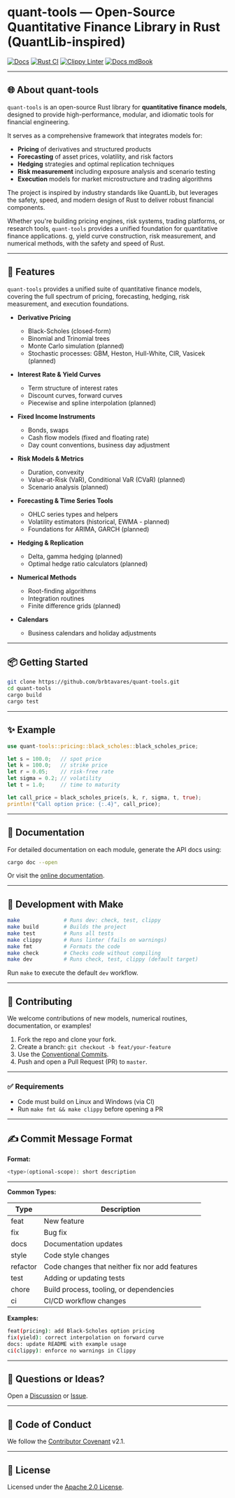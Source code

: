 # quant-tools — Open-Source Quantitative Finance Library in Rust (QuantLib-inspired)

[![Docs](https://img.shields.io/badge/docs-online-blue)](https://quant-tools.com)
[![Rust CI](https://github.com/brbtavares/quant-tools/actions/workflows/ci.yml/badge.svg)](https://github.com/brbtavares/quant-tools/actions/workflows/ci.yml)
[![Clippy Linter](https://github.com/brbtavares/quant-tools/actions/workflows/clippy.yml/badge.svg)](https://github.com/brbtavares/quant-tools/actions/workflows/clippy.yml)
[![Docs mdBook](https://img.shields.io/badge/docs-mdBook-blue?logo=githubpages&style=flat-square)](https://brbtavares.github.io/quant-tools)

---

## 🌐 About quant-tools

`quant-tools` is an open-source Rust library for **quantitative finance models**, designed to provide high-performance, modular, and idiomatic tools for financial engineering.  

It serves as a comprehensive framework that integrates models for:

- **Pricing** of derivatives and structured products
- **Forecasting** of asset prices, volatility, and risk factors
- **Hedging** strategies and optimal replication techniques
- **Risk measurement** including exposure analysis and scenario testing
- **Execution** models for market microstructure and trading algorithms  

The project is inspired by industry standards like QuantLib, but leverages the safety, speed, and modern design of Rust to deliver robust financial components.

Whether you're building pricing engines, risk systems, trading platforms, or research tools, `quant-tools` provides a unified foundation for quantitative finance applications.
g, yield curve construction, risk measurement, and numerical methods, with the safety and speed of Rust.

---

## 🧱 Features

`quant-tools` provides a unified suite of quantitative finance models, covering the full spectrum of pricing, forecasting, hedging, risk measurement, and execution foundations.

- **Derivative Pricing**
  - Black-Scholes (closed-form)
  - Binomial and Trinomial trees
  - Monte Carlo simulation (planned)
  - Stochastic processes: GBM, Heston, Hull-White, CIR, Vasicek (planned)

- **Interest Rate & Yield Curves**
  - Term structure of interest rates
  - Discount curves, forward curves
  - Piecewise and spline interpolation (planned)

- **Fixed Income Instruments**
  - Bonds, swaps
  - Cash flow models (fixed and floating rate)
  - Day count conventions, business day adjustment

- **Risk Models & Metrics**
  - Duration, convexity
  - Value-at-Risk (VaR), Conditional VaR (CVaR) (planned)
  - Scenario analysis (planned)

- **Forecasting & Time Series Tools**
  - OHLC series types and helpers
  - Volatility estimators (historical, EWMA - planned)
  - Foundations for ARIMA, GARCH (planned)

- **Hedging & Replication**
  - Delta, gamma hedging (planned)
  - Optimal hedge ratio calculators (planned)

- **Numerical Methods**
  - Root-finding algorithms
  - Integration routines
  - Finite difference grids (planned)

- **Calendars**
  - Business calendars and holiday adjustments

---

## 📦 Getting Started

```bash
git clone https://github.com/brbtavares/quant-tools.git
cd quant-tools
cargo build
cargo test
```

---

## ✨ Example

```rust
use quant-tools::pricing::black_scholes::black_scholes_price;

let s = 100.0;   // spot price
let k = 100.0;   // strike price
let r = 0.05;    // risk-free rate
let sigma = 0.2; // volatility
let t = 1.0;     // time to maturity

let call_price = black_scholes_price(s, k, r, sigma, t, true);
println!("Call option price: {:.4}", call_price);
```

---

## 📃 Documentation

For detailed documentation on each module, generate the API docs using:

```bash
cargo doc --open
```

Or visit the [online documentation](https://quant-tools.com).

---

## 🔧 Development with Make

```bash
make              # Runs dev: check, test, clippy
make build        # Builds the project
make test         # Runs all tests
make clippy       # Runs linter (fails on warnings)
make fmt          # Formats the code
make check        # Checks code without compiling
make dev          # Runs check, test, clippy (default target)
```

Run `make` to execute the default `dev` workflow.

---

## 🤝 Contributing

We welcome contributions of new models, numerical routines, documentation, or examples!

1. Fork the repo and clone your fork.
2. Create a branch: `git checkout -b feat/your-feature`
3. Use the [Conventional Commits](https://www.conventionalcommits.org/en/v1.0.0/).
4. Push and open a Pull Request (PR) to `master`.

---

### ✅ Requirements

- Code must build on Linux and Windows (via CI)
- Run `make fmt && make clippy` before opening a PR

---

## ✍️ Commit Message Format

**Format:**

```bash
<type>(optional-scope): short description
```

---

**Common Types:**

| Type     | Description                                    |
| -------- | ---------------------------------------------- |
| feat     | New feature                                    |
| fix      | Bug fix                                        |
| docs     | Documentation updates                          |
| style    | Code style changes                             |
| refactor | Code changes that neither fix nor add features |
| test     | Adding or updating tests                       |
| chore    | Build process, tooling, or dependencies        |
| ci       | CI/CD workflow changes                         |

**Examples:**

```bash
feat(pricing): add Black-Scholes option pricing
fix(yield): correct interpolation on forward curve
docs: update README with example usage
ci(clippy): enforce no warnings in Clippy

```

---

## 💬 Questions or Ideas?

Open a [Discussion](https://github.com/brbtavares/quant-tools/discussions) or [Issue](https://github.com/brbtavares/quant-tools/issues).

---

## 📜 Code of Conduct

We follow the [Contributor Covenant](https://www.contributor-covenant.org) v2.1.

---

## 📝 License

Licensed under the [Apache 2.0 License](LICENSE).
